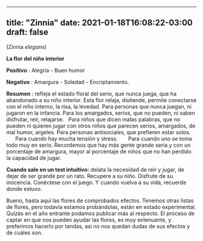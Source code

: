 
---
title: "Zinnia"
date: 2021-01-18T16:08:22-03:00
draft: false
--- 
        

 

 



(Zinnia
 *elegans*)


**La flor del niño interior** 


**Positivo** : Alegría - Buen humor


**Negativo** : Amargura - Soledad -
 Encriptamiento. 
  


**Resumen** : refleja el estado floral del serio, que nunca juega, que ha abandonado
 a su niño interior.
Esta flor relaja, distiende, permite
 conectarse con el niño interno, la risa, la levedad.
Para
 personas que nunca juegan, ni jugaron en la infancia.
Para
 los amargados, serios, que no pueden, ni saben disfrutar, reír, relajarse.   Para
 niños que dicen malas palabras, que no pueden ni quieren jugar con otros niños
 que parecen serios, amargados, de mal humor, argeles.
Para
 personas antisociales, que prefieren estar solos.
       Para cuando hay mucha tensión y stress.
       Para cuando uno se toma todo muy en
 serio.
Recordemos que hay más
 gente grande seria y con un porcentaje de amargura, mayor al porcentaje de
 niños que no han perdido la capacidad de jugar.
 
 **Cuando
 sale en un test intuitivo:** delata la necesidad de reír y jugar, de dejar de ser
 grande por un rato. Recupere a su niño. Disfrute de su inocencia. Conéctese con
 el juego. Y cuando vuelva a su vida, recuerde donde estuvo.
 
Bueno, hasta aquí las flores de comprobados
 efectos. Tenemos otras listas de flores, pero todavía estamos probándolas,
 están en estado experimental. Quizás en el año entrante podamos publicar más al
 respecto.
El proceso de captar en que nos pueden ayudar
 las flores, es muy extenuante, y preferimos hacerlo por tandas, asi no nos
 quedan dudas de sus efectos y de cuáles son.
 



